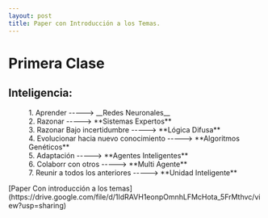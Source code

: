 ```yaml
---
layout: post
title: Paper con Introducción a los Temas. 
---
```

# Primera Clase

## Inteligencia:

<dl>
    <dd> 1. Aprender                              -----> __Redes Neuronales__ </dd>
    <dd> 2. Razonar                               -----> **Sistemas Expertos** </dd>
    <dd> 3. Razonar Bajo incertidumbre            -----> **Lógica Difusa** </dd>
    <dd> 4. Evolucionar hacia nuevo conocimiento  -----> **Algoritmos Genéticos** </dd>
    <dd> 5. Adaptación                            -----> **Agentes Inteligentes** </dd>
    <dd> 6. Colaborr con otros                    -----> **Multi Agente** </dd>
    <dd> 7. Reunir a todos los anteriores         -----> **Unidad Inteligente** </dd>
 </dl>   
[Paper Con introducción a los temas](https://drive.google.com/file/d/1IdRAVH1eonpOmnhLFMcHota_5FrMthvc/view?usp=sharing)
    
